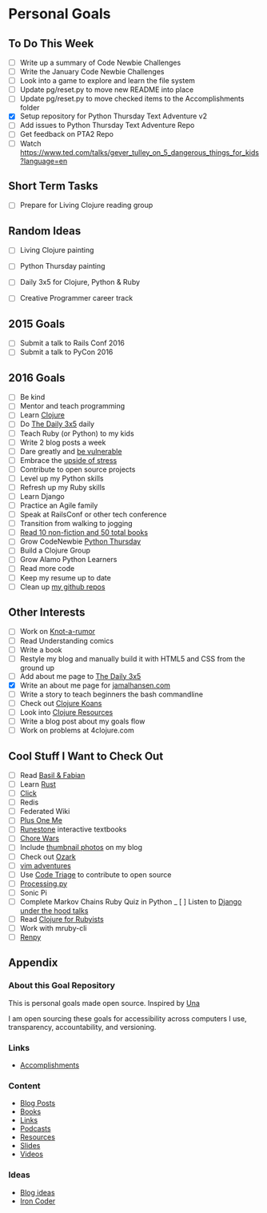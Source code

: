Personal Goals
==============

## To Do This Week
- [ ] Write up a summary of Code Newbie Challenges
- [ ] Write the January Code Newbie Challenges
- [ ] Look into a game to explore and learn the file system
- [ ] Update pg/reset.py to move new README into place
- [ ] Update pg/reset.py to move checked items to the Accomplishments folder
- [X] Setup repository for Python Thursday Text Adventure v2
- [ ] Add issues to Python Thursday Text Adventure Repo
- [ ] Get feedback on PTA2 Repo
- [ ] Watch https://www.ted.com/talks/gever_tulley_on_5_dangerous_things_for_kids?language=en

## Short Term Tasks
- [ ] Prepare for Living Clojure reading group

## Random Ideas
- [ ] Living Clojure painting
- [ ] Python Thursday painting
- [ ] Daily 3x5 for Clojure, Python & Ruby 
- [ ] Creative Programmer career track


## 2015 Goals
- [ ] Submit a talk to Rails Conf 2016
- [ ] Submit a talk to PyCon 2016

## 2016 Goals
- [ ] Be kind
- [ ] Mentor and teach programming
- [ ] Learn [Clojure](http://clojure.org/)
- [ ] Do [The Daily 3x5](http://thedaily3x5.com) daily
- [ ] Teach Ruby (or Python) to my kids
- [ ] Write 2 blog posts a week
- [ ] Dare greatly and [be vulnerable](https://www.ted.com/talks/brene_brown_on_vulnerability)
- [ ] Embrace the [upside of stress](https://www.ted.com/talks/kelly_mcgonigal_how_to_make_stress_your_friend)
- [ ] Contribute to open source projects
- [ ] Level up my Python skills
- [ ] Refresh up my Ruby skills
- [ ] Learn Django
- [ ] Practice an Agile family
- [ ] Speak at RailsConf or other tech conference
- [ ] Transition from walking to jogging
- [ ] [Read 10 non-fiction and 50 total books](https://www.goodreads.com/user/year_in_books/2016/3331615)
- [ ] Grow CodeNewbie [Python Thursday](https://www.youtube.com/playlist?list=PLyLTyCCJDTTdTPr_2poRwdzQpHX3U8J2E)
- [ ] Build a Clojure Group
- [ ] Grow Alamo Python Learners
- [ ] Read more code
- [ ] Keep my resume up to date
- [ ] Clean up [my github repos](https://github.com/jamalhansen)

## Other Interests
- [ ] Work on [Knot-a-rumor](https://github.com/jamalhansen/knot-a-rumor)
- [ ] Read Understanding comics
- [ ] Write a book
- [ ] Restyle my blog and manually build it with HTML5 and CSS from the ground up
- [ ] Add about me page to [The Daily 3x5](http://thedaily3x5.com)
- [X] Write an about me page for [jamalhansen.com](http://jamalhansen.com)
- [ ] Write a story to teach beginners the bash commandline
- [ ] Check out [Clojure Koans](https://github.com/functional-koans/clojure-koans)
- [ ] Look into [Clojure Resources](https://github.com/matthiasn/Clojure-Resources)
- [ ] Write a blog post about my goals flow
- [ ] Work on problems at 4clojure.com

## Cool Stuff I Want to Check Out
- [ ] Read [Basil & Fabian](http://blog.jamisbuck.org/)
- [ ] Learn [Rust](https://www.rust-lang.org/)
- [ ] [Click](http://click.pocoo.org/4/)
- [ ] Redis
- [ ] Federated Wiki
- [ ] [Plus One Me](http://plusoneme.com)
- [ ] [Runestone](http://runestoneinteractive.org/) interactive textbooks
- [ ] [Chore Wars](http://chorewars.com)
- [ ] Include [thumbnail photos](http://stackoverflow.com/questions/19274463/what-is-link-rel-image-src) on my blog
- [ ] Check out [Ozark](https://ozark.cc/)
- [ ] [vim adventures](http://vim-adventures.com/)
- [ ] Use [Code Triage](http://www.codetriage.com/) to contribute to open source
- [ ] [Processing.py](http://py.processing.org/)
- [ ] Sonic Pi
- [ ] Complete Markov Chains Ruby Quiz in Python
_ [ ] Listen to [Django under the hood talks](https://opbeat.com/events/duth/?utm_content=buffer86914&utm_medium=social&utm_source=twitter.com&utm_campaign=buffer)
- [ ] Read [Clojure for Rubyists](http://www.lispcast.com/clojure-ruby-videos?utm_source=dlvr.it&utm_medium=twitter)
- [ ] Work with mruby-cli
- [ ] [Renpy](http://renpy.org/)

## Appendix

### About this Goal Repository
This is personal goals made open source.  Inspired by [Una](http://una.im/personal-goals-guide/)

I am open sourcing these goals for accessibility across computers I use, transparency, accountability, and versioning.

### Links

* [Accomplishments](https://github.com/jamalhansen/personal-goals/tree/master/accomplishments)

### Content

* [Blog Posts](https://github.com/jamalhansen/personal-goals/blob/master/content-list/blog-posts.md)
* [Books](https://github.com/jamalhansen/personal-goals/blob/master/content-list/books.md)
* [Links](https://github.com/jamalhansen/personal-goals/blob/master/content-list/links.md)
* [Podcasts](https://github.com/jamalhansen/personal-goals/blob/master/content-list/podcasts.md)
* [Resources](https://github.com/jamalhansen/personal-goals/blob/master/content-list/resources.md)
* [Slides](https://github.com/jamalhansen/personal-goals/blob/master/content-list/slides.md)
* [Videos](https://github.com/jamalhansen/personal-goals/blob/master/content-list/videos.md)

### Ideas

* [Blog ideas](https://github.com/jamalhansen/personal-goals/blob/master/ideas/blog-ideas.md)
* [Iron Coder](https://github.com/jamalhansen/personal-goals/blob/master/ideas/iron-coder.md)